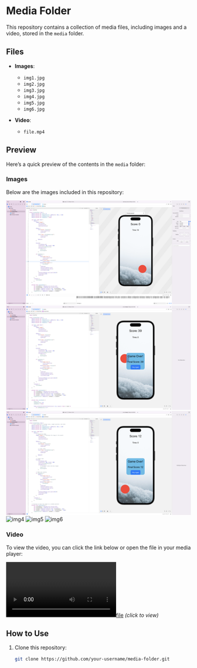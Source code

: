# Media Folder

This repository contains a collection of media files, including images and a video, stored in the `media` folder.

## Files

- **Images**:
  - `img1.jpg`
  - `img2.jpg`
  - `img3.jpg`
  - `img4.jpg`
  - `img5.jpg`
  - `img6.jpg`

- **Video**:
  - `file.mp4`

## Preview

Here’s a quick preview of the contents in the `media` folder:

### Images

Below are the images included in this repository:

![img1](media/img1.png)
![img2](media/img2.png)
![img3](media/img3.png)
![img4](media/img4.png)
![img5](media/img5.png)
![img6](media/img6.png)

### Video

To view the video, you can click the link below or open the file in your media player:

[![file](media/video.mov)](media/video.mov) *(click to view)*

## How to Use

1. Clone this repository:
   ```bash
   git clone https://github.com/your-username/media-folder.git

